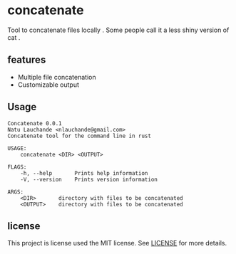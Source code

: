 # concatenate
Tool to concatenate files locally . Some people call it a less shiny version of cat .

## features

* Multiple file concatenation
* Customizable output

## Usage

```
Concatenate 0.0.1
Natu Lauchande <nlauchande@gmail.com>
Concatenate tool for the command line in rust

USAGE:
    concatenate <DIR> <OUTPUT>

FLAGS:
    -h, --help       Prints help information
    -V, --version    Prints version information

ARGS:
    <DIR>       directory with files to be concatenated
    <OUTPUT>    directory with files to be concatenated
```

## license

This project is license used the MIT license. See [LICENSE](LICENSE) for more details.


